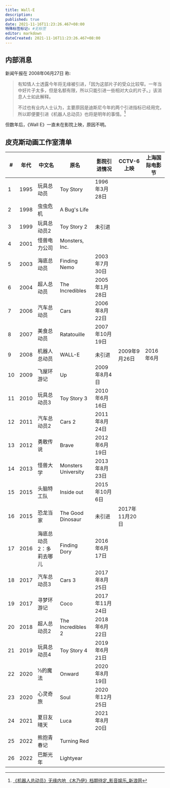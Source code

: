 ```yaml
---
title: Wall-E
description:
published: true
date: 2021-11-16T11:23:26.467+08:00
特殊标签标记: #无标签
editor: markdown
dateCreated: 2021-11-16T11:23:26.467+08:00
---
```


## 内部消息

新闻午报在 2008年06月27日 称:

> 有知情人士透露今年将无缘被引进，「因为这部片子的受众比较窄。一年当中好片子太多，但是名额有限，所以只能引进一些相对大众的片子。」该消息人士如此解释。
>
> 不过也有业内人士认为，主要原因是迪斯尼今年的两个引进指标已经用完，所以即便要引进《机器人总动员》也将是明年的事情。[^1222]

[^1222]: [《机器人总动员》无缘内地 《木乃伊》档期待定_影音娱乐_新浪网](https://web.archive.org/web/20210415034228/http://ent.sina.com.cn/m/f/2008-06-27/11222077753.shtml)

但数年后，《Wall E》一直未在影院上映，原因不明。

## 皮克斯动画工作室清单

| #   | 年代 | 中文名                  | 原名                | 影院引进情况   | CCTV-6 上映    | 上海国际电影节 |
| --- | ---- | ----------------------- | ------------------- | -------------- | -------------- | -------------- |
| 1   | 1995 | 玩具总动员              | Toy Story           | 1996年3月28日  |                |                |
| 2   | 1998 | 虫虫危机                | A Bug's Life        |                |                |                |
| 3   | 1999 | 玩具总动员2             | Toy Story 2         | 未引进         |                |                |
| 4   | 2001 | 怪兽电力公司            | Monsters, Inc.      |                |                |                |
| 5   | 2003 | 海底总动员              | Finding Nemo        | 2003年7月30日  |                |                |
| 6   | 2004 | 超人总动员              | The Incredibles     | 2005年1月28日  |                |                |
| 7   | 2006 | 汽车总动员              | Cars                | 2006年8月22日  |                |                |
| 8   | 2007 | 美食总动员              | Ratatouille         | 2007年10月19日 |                |                |
| 9   | 2008 | 机器人总动员            | WALL-E              | 未引进         | 2009年9月26日  | 2016年6月      |
| 10  | 2009 | 飞屋环游记              | Up                  | 2009年8月4日   |                |                |
| 11  | 2010 | 玩具总动员3             | Toy Story 3         | 2010年6月16日  |                |                |
| 12  | 2011 | 汽车总动员2             | Cars 2              | 2011年8月24日  |                |                |
| 13  | 2012 | 勇敢传说                | Brave               | 2012年6月19日  |                |                |
| 14  | 2013 | 怪兽大学                | Monsters University | 2013年8月23日  |                |                |
| 15  | 2015 | 头脑特工队              | Inside out          | 2015年10月6日  |                |                |
| 16  | 2015 | 恐龙当家                | The Good Dinosaur   | 未引进         | 2017年11月20日 |                |
| 17  | 2016 | 海底总动员2：多莉去哪儿 | Finding Dory        | 2016年6月17日  |                |                |
| 18  | 2017 | 汽车总动员3             | Cars 3              | 2017年8月25日  |                |                |
| 19  | 2017 | 寻梦环游记              | Coco                | 2017年11月24日 |                |                |
| 20  | 2018 | 超人总动员2             | The Incredibles 2   | 2018年6月22日  |                |                |
| 21  | 2019 | 玩具总动员4             | Toy Story 4         | 2019年6月21日  |                |                |
| 22  | 2020 | ½的魔法                | Onward              | 2020年8月19日  |                |                |
| 23  | 2020 | 心灵奇旅                | Soul                | 2020年12月25日 |                |                |
| 24  | 2021 | 夏日友晴天              | Luca                | 2021年8月20日  |                |                |
| 25  | 2022 | 熊抱青春记              | Turning Red         |                |                |                |
| 26  | 2022 | 巴斯光年                | Lightyear           |                |                |                |
